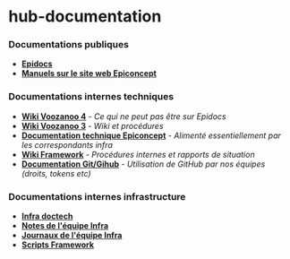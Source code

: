 # hub-documentation



### Documentations publiques
- **[Epidocs](https://epiconcept-paris.github.io/epidocs/)**
- **[Manuels sur le site web Epiconcept](http://www2.voozanoo.net/fr/node/136)**

### Documentations internes techniques
- **[Wiki Voozanoo 4](https://github.com/Epiconcept-Paris/Voozanoo4/wiki)** - _Ce qui ne peut pas être sur Epidocs_
- **[Wiki Voozanoo 3](https://github.com/Epiconcept-Paris/Voozanoo3/wiki)** - _Wiki et procédures_
- **[Documentation technique Epiconcept](https://github.com/Epiconcept-Paris/documentation-technique/wiki)** - _Alimenté essentiellement par les correspondants infra_
- **[Wiki Framework](https://github.com/Epiconcept-Paris/framework/wiki)** - _Procédures internes et rapports de situation_
- **[Documentation Git/Gihub](https://github.com/Epiconcept-Paris/framework/wiki/Git---GithHub-(hub-documentatire))** - _Utilisation de GitHub par nos équipes (droits, tokens etc)_

### Documentations internes infrastructure
- **[Infra doctech](https://github.com/Epiconcept-Paris/infra-doctech/wiki)**
- **[Notes de l'équipe Infra](https://github.com/Epiconcept-Paris/infra-notes)**
- **[Journaux de l'équipe Infra](https://github.com/Epiconcept-Paris/infra-journals)**
- **[Scripts Framework](https://github.com/Epiconcept-Paris/infra-fwk-scripts)**
